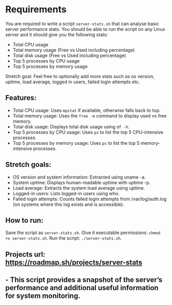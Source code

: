 # Requirements
You are required to write a script `server-stats.sh` that can analyse basic server performance stats. You should be able to run the script on any Linux server and it should give you the following stats:

- Total CPU usage
- Total memory usage (Free vs Used including percentage)
- Total disk usage (Free vs Used including percentage)
- Top 5 processes by CPU usage
- Top 5 processes by memory usage

Stretch goal: Feel free to optionally add more stats such as os version, uptime, load average, logged in users, failed login attempts etc.

## Features:
- Total CPU usage: Uses `mpstat` if available, otherwise falls back to top.
- Total memory usage: Uses the `free -m` command to display used vs free memory.
- Total disk usage: Displays total disk usage using `df -h`.
- Top 5 processes by CPU usage: Uses `ps` to list the top 5 CPU-intensive processes.
- Top 5 processes by memory usage: Uses `ps` to list the top 5 memory-intensive processes.

## Stretch goals:

 - OS version and system information: Extracted using uname -a.
 - System uptime: Displays human-readable uptime with uptime -p.
 - Load average: Extracts the system load average using uptime.
 - Logged-in users: Lists logged-in users using who.
 - Failed login attempts: Counts failed login attempts from /var/log/auth.log (on systems where this log exists and is accessible).
 
## How to run:
Save the script as `server-stats.sh`.
Give it executable permissions: `chmod +x server-stats.sh`.
Run the script: `./server-stats.sh`.

## Projects url: https://roadmap.sh/projects/server-stats

##  - This script provides a snapshot of the server’s performance and additional useful information for system monitoring.
